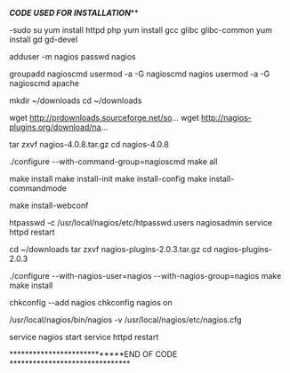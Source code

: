*****************CODE USED FOR INSTALLATION*******************

-sudo su
yum install httpd php
yum install gcc glibc glibc-common
yum install gd gd-devel

adduser -m nagios
passwd nagios

groupadd nagioscmd
usermod -a -G nagioscmd nagios
usermod -a -G nagioscmd apache

mkdir ~/downloads
cd ~/downloads

wget http://prdownloads.sourceforge.net/so...
wget http://nagios-plugins.org/download/na...

tar zxvf nagios-4.0.8.tar.gz
cd nagios-4.0.8

./configure --with-command-group=nagioscmd
make all


make install
make install-init
make install-config
make install-commandmode


make install-webconf

htpasswd -c /usr/local/nagios/etc/htpasswd.users nagiosadmin
service httpd restart


cd ~/downloads
tar zxvf nagios-plugins-2.0.3.tar.gz
cd nagios-plugins-2.0.3

./configure --with-nagios-user=nagios --with-nagios-group=nagios
make
make install


chkconfig --add nagios
chkconfig nagios on

/usr/local/nagios/bin/nagios -v /usr/local/nagios/etc/nagios.cfg

service nagios start
service httpd restart

****************************END OF CODE *******************************
